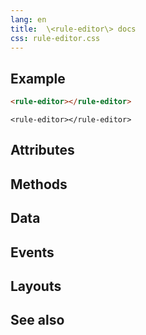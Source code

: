 ```yaml
---
lang: en
title:  \<rule-editor\> docs
css: rule-editor.css
---
```


<main>

## Example

```html
<rule-editor></rule-editor>
```

```{=html}
<rule-editor></rule-editor>
```

## Attributes

## Methods

## Data

## Events

## Layouts

## See also

</main>

<script type="module">
import {RuleEditor} from './RuleEditor.js'

window.ruleEditor = document.querySelector('rule-editor')
</script>
